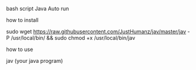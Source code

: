 bash script Java Auto run 

how to install

sudo wget https://raw.githubusercontent.com/JustHumanz/jav/master/jav -P /usr/local/bin/ && sudo chmod +x /usr/local/bin/jav

how to use 

jav (your java program)
